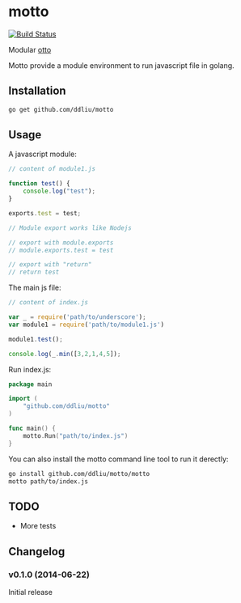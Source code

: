 # motto

[![Build Status](https://travis-ci.org/ddliu/motto.png)](https://travis-ci.org/ddliu/motto)

Modular [otto](https://github.com/robertkrimen/otto)

Motto provide a module environment to run javascript file in golang.

## Installation

```bash
go get github.com/ddliu/motto
```

## Usage

A javascript module:

```js
// content of module1.js

function test() {
    console.log("test");
}

exports.test = test;

// Module export works like Nodejs

// export with module.exports
// module.exports.test = test

// export with "return"
// return test
```

The main js file:

```js
// content of index.js

var _ = require('path/to/underscore');
var module1 = require('path/to/module1.js')

module1.test();

console.log(_.min([3,2,1,4,5]);
```

Run index.js:

```go
package main

import (
    "github.com/ddliu/motto"
)

func main() {
    motto.Run("path/to/index.js")
}
```

You can also install the motto command line tool to run it derectly:

```bash
go install github.com/ddliu/motto/motto
motto path/to/index.js
```

## TODO

- More tests

## Changelog

### v0.1.0 (2014-06-22)

Initial release
